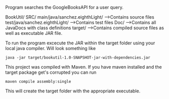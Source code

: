 Program searches the GoogleBooksAPI for a user query.

BookUtil/
            SRC/
                main/java/sanchez.eighthLight/
                -->Contains source files
                test/java/sanchez.eighthLight/
                -->Contains test   files
            Doc/
                -->Contains all JavaDocs with class definitions
            target/
                -->Contains compiled source files as well as executable JAR file.

To run the program excecute the JAR within the target folder using your local java compiler. Will look something like

`java -jar target/bookutil-1.0-SNAPSHOT-jar-with-dependencies.jar`

This project was compiled with Maven. If you have maven installed and the target package get's corrupted you can run

`maven compile assembly:single`

This will create the target folder with the appropriate executable.